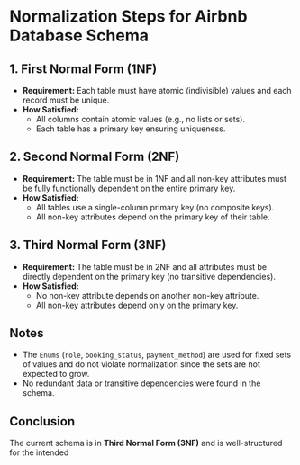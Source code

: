 # Normalization Steps for Airbnb Database Schema

## 1. First Normal Form (1NF)
- **Requirement:** Each table must have atomic (indivisible) values and each record must be unique.
- **How Satisfied:**  
  - All columns contain atomic values (e.g., no lists or sets).
  - Each table has a primary key ensuring uniqueness.

## 2. Second Normal Form (2NF)
- **Requirement:** The table must be in 1NF and all non-key attributes must be fully functionally dependent on the entire primary key.
- **How Satisfied:**  
  - All tables use a single-column primary key (no composite keys).
  - All non-key attributes depend on the primary key of their table.

## 3. Third Normal Form (3NF)
- **Requirement:** The table must be in 2NF and all attributes must be directly dependent on the primary key (no transitive dependencies).
- **How Satisfied:**  
  - No non-key attribute depends on another non-key attribute.
  - All non-key attributes depend only on the primary key.

## Notes
- The `Enums` (`role`, `booking_status`, `payment_method`) are used for fixed sets of values and do not violate normalization since the sets are not expected to grow.
- No redundant data or transitive dependencies were found in the schema.

## Conclusion
The current schema is in **Third Normal Form (3NF)** and is well-structured for the intended